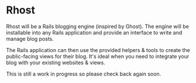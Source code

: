 # Rhost

Rhost will be a Rails blogging engine (inspired by Ghost). The engine will be
installable into any Rails application and provide an interface to write and
manage blog posts.

The Rails application can then use the provided helpers & tools to create the
public-facing views for their blog. It's ideal when you need to integrate your
blog with your existing websites & views.

This is still a work in progress so please check back again soon.
